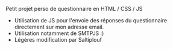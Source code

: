 Petit projet perso de questionnaire en HTML / CSS / JS

* Utilisation de JS pour l'envoie des réponses du questionnaire directement sur mon adresse email.
* Utilisation notamment de SMTPJS :) 
* Légères modification par Saltiplouf
